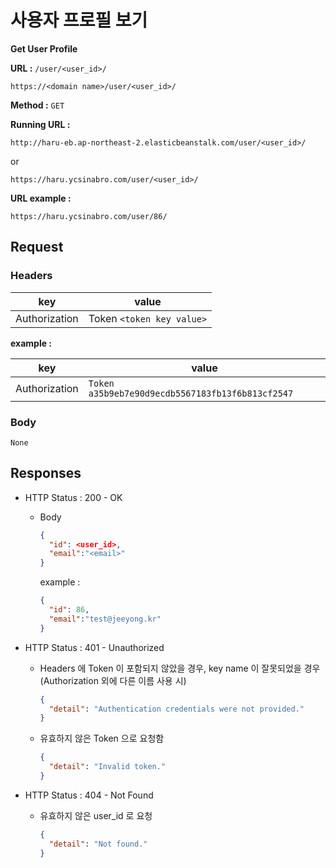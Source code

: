 # 사용자 프로필 보기

**Get User Profile**

**URL :** `/user/<user_id>/`

`https://<domain name>/user/<user_id>/`

**Method :** `GET`

**Running URL :**

`http://haru-eb.ap-northeast-2.elasticbeanstalk.com/user/<user_id>/`

or

`https://haru.ycsinabro.com/user/<user_id>/`

**URL example :**

`https://haru.ycsinabro.com/user/86/`

## Request

### Headers

key           | value
------------- | -------------------------
Authorization | Token `<token key value>`

**example :**

key           | value
------------- | ------------------------------------------------
Authorization | `Token a35b9eb7e90d9ecdb5567183fb13f6b813cf2547`

### Body

`None`

## Responses

- HTTP Status : 200 - OK

  - Body

    ```json
    {
      "id": <user_id>,
      "email":"<email>"
    }
    ```

    example :

    ```json
    {
      "id": 86,
      "email":"test@jeeyong.kr"
    }
    ```

- HTTP Status : 401 - Unauthorized

  - Headers 에 Token 이 포함되지 않았을 경우, key name 이 잘못되었을 경우 (Authorization 외에 다른 이름 사용 시)

    ```json
    {
      "detail": "Authentication credentials were not provided."
    }
    ```

  - 유효하지 않은 Token 으로 요청함

    ```json
    {
      "detail": "Invalid token."
    }
    ```

- HTTP Status : 404 - Not Found

  - 유효하지 않은 user_id 로 요청

    ```json
    {
      "detail": "Not found."
    }
    ```
